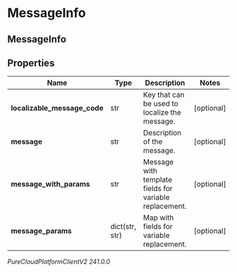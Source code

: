 # MessageInfo

## MessageInfo

## Properties

|Name | Type | Description | Notes|
|------------ | ------------- | ------------- | -------------|
| **localizable_message_code** | str | Key that can be used to localize the message. | [optional] |
| **message** | str | Description of the message. | [optional] |
| **message_with_params** | str | Message with template fields for variable replacement. | [optional] |
| **message_params** | dict(str, str) | Map with fields for variable replacement. | [optional] |



_PureCloudPlatformClientV2 241.0.0_
